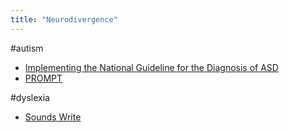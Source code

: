 ```yaml
---
title: "Neurodivergence"
---
```


#autism
- [Implementing the National Guideline for the Diagnosis of ASD](cpd/nd/autism-national-guideline.md)
- [PROMPT](cpd/speech/prompt.md)

#dyslexia 
- [Sounds Write](cpd/langlit/sounds-write.md)